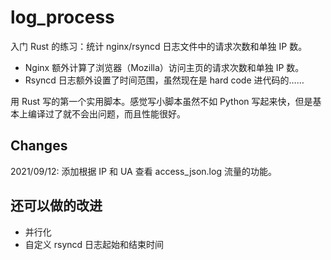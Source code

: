# log_process

入门 Rust 的练习：统计 nginx/rsyncd 日志文件中的请求次数和单独 IP 数。

- Nginx 额外计算了浏览器（Mozilla）访问主页的请求次数和单独 IP 数。
- Rsyncd 日志额外设置了时间范围，虽然现在是 hard code 进代码的……

用 Rust 写的第一个实用脚本。感觉写小脚本虽然不如 Python 写起来快，但是基本上编译过了就不会出问题，而且性能很好。

## Changes

2021/09/12: 添加根据 IP 和 UA 查看 access_json.log 流量的功能。

## 还可以做的改进

- 并行化
- 自定义 rsyncd 日志起始和结束时间
